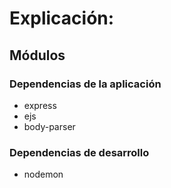 # Explicación:

## Módulos

### Dependencias de la aplicación

* express
* ejs
* body-parser

### Dependencias de desarrollo

* nodemon 